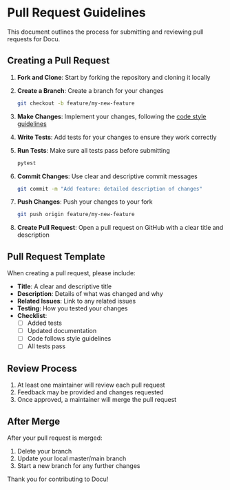 # Pull Request Guidelines

This document outlines the process for submitting and reviewing pull requests for Docu.

## Creating a Pull Request

1. **Fork and Clone**: Start by forking the repository and cloning it locally

2. **Create a Branch**: Create a branch for your changes

   ```bash
   git checkout -b feature/my-new-feature
   ```

3. **Make Changes**: Implement your changes, following the [code style guidelines](./code-style)

4. **Write Tests**: Add tests for your changes to ensure they work correctly

5. **Run Tests**: Make sure all tests pass before submitting

   ```bash
   pytest
   ```

6. **Commit Changes**: Use clear and descriptive commit messages

   ```bash
   git commit -m "Add feature: detailed description of changes"
   ```

7. **Push Changes**: Push your changes to your fork

   ```bash
   git push origin feature/my-new-feature
   ```

8. **Create Pull Request**: Open a pull request on GitHub with a clear title and description

## Pull Request Template

When creating a pull request, please include:

- **Title**: A clear and descriptive title
- **Description**: Details of what was changed and why
- **Related Issues**: Link to any related issues
- **Testing**: How you tested your changes
- **Checklist**:
  - [ ] Added tests
  - [ ] Updated documentation
  - [ ] Code follows style guidelines
  - [ ] All tests pass

## Review Process

1. At least one maintainer will review each pull request
2. Feedback may be provided and changes requested
3. Once approved, a maintainer will merge the pull request

## After Merge

After your pull request is merged:

1. Delete your branch
2. Update your local master/main branch
3. Start a new branch for any further changes

Thank you for contributing to Docu!

```

```
